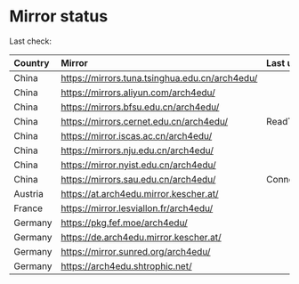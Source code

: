 <script src="./time.js"></script>
# Mirror status
Last check: <script type="text/javascript">localize(1751049305.665815);</script>

|Country|Mirror|Last update|
|:------|:-----|:----------|
|China|https://mirrors.tuna.tsinghua.edu.cn/arch4edu/|<script type="text/javascript">localize(1751006946);</script>|
|China|https://mirrors.aliyun.com/arch4edu/|<script type="text/javascript">localize(1751006946);</script>|
|China|https://mirrors.bfsu.edu.cn/arch4edu/|<script type="text/javascript">localize(1751006946);</script>|
|China|https://mirrors.cernet.edu.cn/arch4edu/|ReadTimeout|
|China|https://mirror.iscas.ac.cn/arch4edu/|<script type="text/javascript">localize(1750574662);</script>|
|China|https://mirrors.nju.edu.cn/arch4edu/|<script type="text/javascript">localize(1750920743);</script>|
|China|https://mirror.nyist.edu.cn/arch4edu/|<script type="text/javascript">localize(1751006946);</script>|
|China|https://mirrors.sau.edu.cn/arch4edu/|ConnectionError|
|Austria|https://at.arch4edu.mirror.kescher.at/|<script type="text/javascript">localize(1751006946);</script>|
|France|https://mirror.lesviallon.fr/arch4edu/|<script type="text/javascript">localize(1751006946);</script>|
|Germany|https://pkg.fef.moe/arch4edu/|<script type="text/javascript">localize(1751006946);</script>|
|Germany|https://de.arch4edu.mirror.kescher.at/|<script type="text/javascript">localize(1751006946);</script>|
|Germany|https://mirror.sunred.org/arch4edu/|<script type="text/javascript">localize(1751006946);</script>|
|Germany|https://arch4edu.shtrophic.net/|<script type="text/javascript">localize(1751006946);</script>|

<script src="./tablefilter/tablefilter.js"></script>
<script src="./table.js"></script>